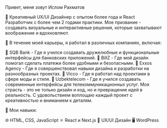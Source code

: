 
Привет, меня зовут Ислом Рахматов

🎨 Креативный UX/UI Дизайнер с опытом более года и React Разработчик с более чем 2 годами практики. Мое призвание - создавать визуальные и интерактивные решения, которые захватывают воображение и вдохновляют.

🏢 В течение моей карьеры, я работал в различных компаниях, включая:

💼 SQB Bank - Где я учился создавать дружелюбные и функциональные интерфейсы для банковских приложений.
💼 BillZ - Где мой дизайн помогал сделать платежи более удобными и безопасными.
💼 Exxos Agency - Где я совершенствовал навыки дизайна и разработки на разнообразных проектах.
💼 Vicco - Где я работал над проектами в сфере моды и стиля.
💼 Uzbektelecom - Где я учился создавать современные интерфейсы для телекоммуникационных услуг.
Моя страсть - это не только дизайн и код, но и превращение идей в реальность. С удовольствием воплощаю каждый проект с креативностью и вниманием к деталям.

🔧 Мои навыки:

🌐 HTML, CSS, JavaScript
⚛️ React и Next.js
🎨 UX/UI Дизайн
🖥️ WordPress
